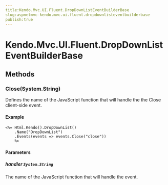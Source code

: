 ```yaml
---
title:Kendo.Mvc.UI.Fluent.DropDownListEventBuilderBase
slug:aspnetmvc-kendo.mvc.ui.fluent.dropdownlisteventbuilderbase
publish:true
---
```


# Kendo.Mvc.UI.Fluent.DropDownListEventBuilderBase

## Methods

### Close(System.String)
Defines the name of the JavaScript function that will handle the the Close client-side event.

#### Example
    <%= Html.Kendo().DropDownList()
        .Name("DropDownList")
        .Events(events => events.Close("close"))
        %>

#### Parameters

##### handler `System.String`
The name of the JavaScript function that will handle the event.